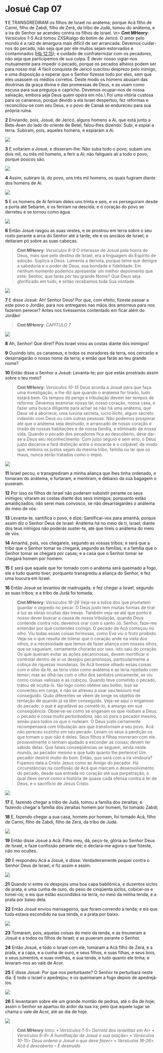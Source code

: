 # Josué Cap 07

**1** 	E TRANSGREDIRAM os filhos de Israel no anátema; porque Acã filho de Carmi, filho de Zabdi, filho de Zerá, da tribo de Judá, tomou do anátema, e a ira do Senhor se acendeu contra os filhos de Israel.
\n> **Cmt MHenry**: *Versículos 1-5* Acã tomou ZXSA\\algo do botim de Jericó. O amor pelo mundo é a raiz de amargura mais difícil de ser arrancada. Devemos cuidar-nos do pecado, não seja que por ele muitos sejam estorvados e contaminados ([Hb 12.15](../58N-Hb/12.md#15)); e cuidado de confraternizar com os pecadores, não seja que participemos de sua culpa. É dever nosso vigiar-nos mutuamente para impedir o pecado, porque os pecados alheios podem ser para nosso mal. A fácil conquista de Jericó suscitou desprezo pelo inimigo, e uma disposição a esperar que o Senhor fizesse todo por eles, sem que eles usassem os médios corretos. Deste modo os homens abusam das doutrinas da graça divina e das promessas de Deus, e as usam como escusa para sua preguiça e capricho. Devemos ocupar-nos de nossa salvação, embora seja Deus quem opera em nós.\ Foi uma vitória custosa para os cananeus, porque devido a ela Israel despertou, fez reformas e reconciliou-se com seu Deus, e o povo de Canaã se endureceu para sua própria ruína.

**2** 	Enviando, pois, Josué, de Jericó, alguns homens a Ai, que está junto a Bete-Áven do lado do oriente de Betel, falou-lhes dizendo: Subi, e espiai a terra. Subiram, pois, aqueles homens, e espiaram a Ai.

![](../Images/SweetPublishing/6-7-8.jpg) 

**3** 	E voltaram a Josué, e disseram-lhe: Não suba todo o povo; subam uns dois mil, ou três mil homens, a ferir a Ai; não fatigueis ali a todo o povo, porque poucos são.

![](../Images/SweetPublishing/6-7-11.jpg) 

**4** 	Assim, subiram lá, do povo, uns três mil homens, os quais fugiram diante dos homens de Ai.

![](../Images/SweetPublishing/6-7-9.jpg) 

**5** 	E os homens de Ai feriram deles uns trinta e seis, e os perseguiram desde a porta até Sebarim, e os feriram na descida; e o coração do povo se derreteu e se tornou como água.

![](../Images/SweetPublishing/6-7-12.jpg) 

**6** 	Então Josué rasgou as suas vestes, e se prostrou em terra sobre o seu rosto perante a arca do Senhor até à tarde, ele e os anciãos de Israel; e deitaram pó sobre as suas cabeças.

> **Cmt MHenry**: *Versículos 6-9* O interesse de Josué pela honra de Deus, mais que pelo destino de Israel, era a linguagem do Espírito de adoção. Suplica a Deus. Lamenta a derrota, porque teme que denigre a sabedoria e o poder de Deus, sua bondade e fidelidade. Em nenhum momento podemos apresentar um melhor depoimento que este: Senhor, que farás por teu grande Nome? Que Deus seja glorificado em tudo, e então recebamos toda Sua vontade.

![](../Images/SweetPublishing/6-7-13.jpg) 

**7** 	E disse Josué: Ah! Senhor Deus! Por que, com efeito, fizeste passar a este povo o Jordão, para nos entregares nas mãos dos amorreus para nos fazerem perecer? Antes nos tivéssemos contentado em ficar além do Jordão!

> **Cmt MHenry**: *CAPÍTULO 7*

![](../Images/SweetPublishing/6-7-1.jpg) 

**8** 	Ah, Senhor! Que direi? Pois Israel virou as costas diante dos inimigos!

**9** 	Ouvindo isto, os cananeus, e todos os moradores da terra, nos cercarão e desarraigarão o nosso nome da terra; e então que farás ao teu grande nome?

**10** 	Então disse o Senhor a Josué: Levanta-te; por que estás prostrado assim sobre o teu rosto?

> **Cmt MHenry**: *Versículos 10-15* Deus acorda a Josué para que faça uma investigação, e lhe diz que quando o anátema for tirado, tudo estará bem. Os tempos de perigo e tribulação devem ser tempos de reforma. Devemos examinar nosso lar, nosso coração, nossa casa, e fazer uma busca diligente para achar se não há uma anátema, que Deus vê a aborrece; uma luxúria secreta, lucro ilícito, algum secreto indevido com Deus ou com outras pessoas. Não podemos prosperar até que o anátema seja destruído, e arrancado de nosso coração e tirado de nossas habitações e de nossa família, e eliminado de nossa vida. Quando o pecado dos pecadores fica ao descoberto, deve dar-se a Deus seu reconhecimento. Com juízo seguro e sem erro, o Deus justo discerne e fará distinção entre o inocente e o culpável; de modo que, embora os justos sejam da mesma tribo, família ou lar que os maus, nunca serão tratados como o ímpio.

![](../Images/SweetPublishing/6-7-2.jpg) 

**11** 	Israel pecou, e transgrediram a minha aliança que lhes tinha ordenado, e tomaram do anátema, e furtaram, e mentiram, e debaixo da sua bagagem o puseram.

**12** 	Por isso os filhos de Israel não puderam subsistir perante os seus inimigos; viraram as costas diante dos seus inimigos; porquanto estão amaldiçoados; não serei mais convosco, se não desarraigardes o anátema do meio de vós.

**13** 	Levanta-te, santifica o povo, e dize: Santificai-vos para amanhã, porque assim diz o Senhor Deus de Israel: Anátema há no meio de ti, Israel; diante dos teus inimigos não poderás suster-te, até que tireis o anátema do meio de vós.

**14** 	Amanhã, pois, vos chegareis, segundo as vossas tribos; e será que a tribo que o Senhor tomar se chegará, segundo as famílias; e a família que o Senhor tomar se chegará por casas; e a casa que o Senhor tomar se chegará homem por homem.

**15** 	E será que aquele que for tomado com o anátema será queimado a fogo, ele e tudo quanto tiver; porquanto transgrediu a aliança do Senhor, e fez uma loucura em Israel.

**16** 	Então Josué se levantou de madrugada, e fez chegar a Israel, segundo as suas tribos; e a tribo de Judá foi tomada;

> **Cmt MHenry**: *Versículos 16-26* Veja-se a tolice dos que prometem guardar o segredo no pecar. O Deus justo tem muitas formas de tirar à luz as obras ocultas das trevas. Também veja-se até que ponto é nosso dever buscar a causa de nossa tribulação, quando Deus contende contra nós. devemos orar com o santo Jó: Senhor, faze-me entender por que contendes comigo. O pecado de Acã começou no olho. Viu todas essas coisas formosas, como Eva viu o fruto proibido. Veja-se o que resulta de tolerar que o coração ande na vista dos olhos, e a necessidade que temos de fazer aliança com nossos olhos, que se vagueiam, certamente chorarão por isso. isto saiu do coração. Os que queiram evitar as ações pecaminosas, devem mortificar e controlar dentro de si os desejos pecaminosos, particularmente a cobiça de riquezas mundanas. Se Acã tivesse olhado essas coisas com o olho da fé, as teria visto como anátema e as teria rejeitado com temor; mas ao olhá-las com o olho dos sentidos unicamente, as viu como coisas valiosas e as cobiçou. Quando teve cometido o pecado, tratou de ocultá-lo. tão logo como obteve seu botim, isso se converteu em carga, e não se atreveu a usar seu tesouro mal conseguido. Quão diferentes se vêem de longe os objetos de tentação de quando já se têm conseguido. Veja-se aqui o enganoso do pecado; o que é agradável ao cometê-lo, é amargo em sua conseqüência. Observe-se como se enganam os que roubam a Deus. o pecado é coisa muito *perturbadora*, não só para o pecador mesmo, senão para todos os que o rodeiam. O Deus justo certamente recompensará com tribulação aos que transtornam a seu povo. Acã não pereceu sozinho em seu pecado. Levam os seus à perdição os que tomam o que não é deles. Seus filhos e filhas morreram com ele. provavelmente o tenham ajudado a esconder as coisas; devem ter sabido delas. Que fatais conseqüências se seguem, ainda neste mundo, ao pecador mesmo e que tudo quanto lhe pertence! Um pecador destrói muito do bom. Então, que será com a ira vindoura? Fujamos dela a Cristo Jesus como ao Amigo do pecador. Há circunstâncias na confissão de Acã que marcam o desenvolvimento do pecado, desde sua entrada no coração até sua perpetração, o qual deve servir como a história de quase cada ofensa contra a lei de Deus, e o sacrifício de Jesus Cristo.

![](../Images/SweetPublishing/6-7-3.jpg) 

**17** 	E, fazendo chegar a tribo de Judá, tomou a família dos zeraítas; e fazendo chegar a família dos zeraítas homem por homem, foi tomado Zabdi;

**18** 	E, fazendo chegar a sua casa, homem por homem, foi tomado Acã, filho de Carmi, filho de Zabdi, filho de Zerá, da tribo de Judá.

![](../Images/SweetPublishing/6-7-4.jpg) 

**19** 	Então disse Josué a Acã: Filho meu, dá, peço-te, glória ao Senhor Deus de Israel, e faze confissão perante ele; e declara-me agora o que fizeste, não mo ocultes.

**20** 	E respondeu Acã a Josué, e disse: Verdadeiramente pequei contra o Senhor Deus de Israel, e fiz assim e assim.

![](../Images/SweetPublishing/6-7-5.jpg) 

**21** 	Quando vi entre os despojos uma boa capa babilônica, e duzentos siclos de prata, e uma cunha de ouro, do peso de cinqüenta siclos, cobicei-os e tomei-os; e eis que estão escondidos na terra, no meio da minha tenda, e a prata por baixo dela.

**22** 	Então Josué enviou mensageiros, que foram correndo à tenda; e eis que tudo estava escondido na sua tenda, e a prata por baixo.

![](../Images/SweetPublishing/6-7-6.jpg) 

**23** 	Tomaram, pois, aquelas coisas do meio da tenda, e as trouxeram a Josué e a todos os filhos de Israel; e as puseram perante o Senhor.

**24** 	Então Josué, e todo o Israel com ele, tomaram a Acã filho de Zerá, e a prata, e a capa, e a cunha de ouro, e seus filhos, e suas filhas, e seus bois, e seus jumentos, e suas ovelhas, e sua tenda, e tudo quanto ele tinha; e levaram-nos ao vale de Acor.

**25** 	E disse Josué: Por que nos perturbaste? O Senhor te perturbará neste dia. E todo o Israel o apedrejou; e os queimaram a fogo depois de apedrejá-los.

![](../Images/SweetPublishing/6-7-7.jpg) 

**26** 	E levantaram sobre ele um grande montão de pedras, até o dia de hoje; assim o Senhor se apartou do ardor da sua ira; pelo que aquele lugar se chama o vale de Acor, até ao dia de hoje.

![](../Images/SweetPublishing/6-4-5.jpg) 


> **Cmt MHenry** Intro: *• Versículos 1-5*> *Derrota dos israelitas em Ai*> *• Versículos 6-9*> *A humilhação de Josué e sua oração*> *• Versículos 10-15*> *Deus ordena a Josué o que deve fazer*> *• Versículos 16-26*> *Acã é descoberto – É destruído*